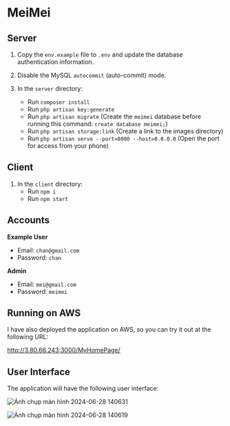 # MeiMei

## Server

1. Copy the `env.example` file to `.env` and update the database authentication information.

2. Disable the MySQL `autocommit` (auto-commit) mode.

3. In the `server` directory:
   - Run `composer install`
   - Run `php artisan key:generate`
   - Run `php artisan migrate` (Create the `meimei` database before running this command: `create database meimei;`)
   - Run `php artisan storage:link` (Create a link to the images directory)
   - Run `php artisan serve --port=8000 --host=0.0.0.0` (Open the port for access from your phone)

## Client

1. In the `client` directory:
   - Run `npm i`
   - Run `npm start`

## Accounts

**Example User**
- Email: `chan@gmail.com`
- Password: `chan`

**Admin**
- Email: `mei@gmail.com`
- Password: `meimei`

## Running on AWS

I have also deployed the application on AWS, so you can try it out at the following URL:

http://3.80.66.243:3000/MyHomePage/

## User Interface

The application will have the following user interface:

![Ảnh chụp màn hình 2024-06-28 140631](https://github.com/ThuTrang912/MeiMei/assets/129019073/bdf5b8f1-1441-4acd-b140-d50df0762de9)

![Ảnh chụp màn hình 2024-06-28 140619](https://github.com/ThuTrang912/MeiMei/assets/129019073/9ac9863e-6959-4e6b-8cb1-73375855f521)


